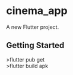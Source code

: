 # cinema_app

A new Flutter project.

## Getting Started

<p>
    &#62;flutter pub get
    <br>
    &#62;flutter build apk
</p>
